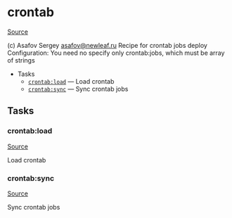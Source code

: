 <!-- DO NOT EDIT THIS FILE! -->
<!-- Instead edit contrib/crontab.php -->
<!-- Then run bin/docgen -->

# crontab

[Source](/contrib/crontab.php)

(c) Asafov Sergey <asafov@newleaf.ru>
Recipe for crontab jobs deploy
Configuration:
    You need no specify only crontab:jobs, which must be array of strings


* Tasks
  * [`crontab:load`](#crontab:load) — Load crontab
  * [`crontab:sync`](#crontab:sync) — Sync crontab jobs


## Tasks
### crontab:load
[Source](/contrib/crontab.php#L15)

Load crontab



### crontab:sync
[Source](/contrib/crontab.php#L40)

Sync crontab jobs



